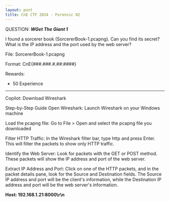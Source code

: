```yaml
---
layout: post
title: CnE CTF 2024 - Forensic 02
---
```

QUESTION:
<b><i>WGet The Giant 1</i></b>

I found a sorcerer book (SorcererBook-1.pcapng). Can you find its secret?
What is the IP address and the port used by the web server?

File: 
SorcererBook-1.pcapng

Format: 
CnE{###.###.#.##:####}

Rewards:
* 50 Experience

---
Copilot:
Download Wireshark

Step-by-Step Guide
Open Wireshark: Launch Wireshark on your Windows machine

Load the pcapng file: Go to File > Open and select the pcapng file you downloaded

Filter HTTP Traffic: In the Wireshark filter bar, type http and press Enter. This will filter the packets to show only HTTP traffic.

Identify the Web Server: Look for packets with the GET or POST method. These packets will show the IP address and port of the web server.

Extract IP Address and Port: Click on one of the HTTP packets, and in the packet details pane, look for the Source and Destination fields. The Source IP address and port will be the client's information, while the Destination IP address and port will be the web server's information.

**Host: 192.168.1.21:8000\r\n**
